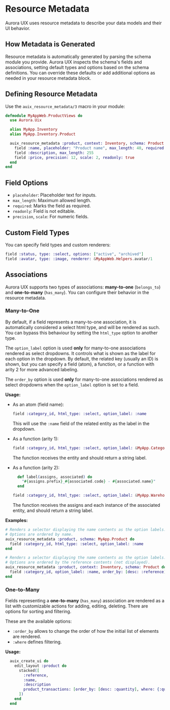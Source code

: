 # Resource Metadata

Aurora UIX uses resource metadata to describe your data models and their UI behavior.

## How Metadata is Generated

Resource metadata is automatically generated by parsing the schema module you provide. Aurora UIX inspects the schema's fields and associations, setting default types and options based on the schema definitions. You can override these defaults or add additional options as needed in your resource metadata block.

## Defining Resource Metadata

Use the `auix_resource_metadata/3` macro in your module:

```elixir
defmodule MyAppWeb.ProductViews do
  use Aurora.Uix

  alias MyApp.Inventory
  alias MyApp.Inventory.Product

  auix_resource_metadata :product, context: Inventory, schema: Product do
    field :name, placeholder: "Product name", max_length: 40, required: true
    field :description, max_length: 255
    field :price, precision: 12, scale: 2, readonly: true
  end
end
```

## Field Options

- `placeholder`: Placeholder text for inputs.
- `max_length`: Maximum allowed length.
- `required`: Marks the field as required.
- `readonly`: Field is not editable.
- `precision`, `scale`: For numeric fields.

## Custom Field Types

You can specify field types and custom renderers:

```elixir
field :status, type: :select, options: ["active", "archived"]
field :avatar, type: :image, renderer: &MyAppWeb.Helpers.avatar/1
```

## Associations

Aurora UIX supports two types of associations: **many-to-one** (`belongs_to`) and **one-to-many** (`has_many`). You can configure their behavior in the resource metadata.

### Many-to-One

By default, if a field represents a many-to-one association, it is automatically considered a select html type, and will 
be rendered as such. You can bypass this behaviour by setting the `html_type` option to another type.

The `option_label` option is used **only** for many-to-one associations rendered as select dropdowns. It controls what is shown as the label for each option in the dropdown. By default, the related key (usually an ID) is shown, but you can specify a field (atom), a function, or a function with arity 2 for more advanced labeling.

The `order_by` option is used **only** for many-to-one associations rendered as select dropdowns when the `option_label` option is set to a field.

**Usage:**

- As an atom (field name):
  ```elixir
  field :category_id, html_type: :select, option_label: :name
  ```
  This will use the `:name` field of the related entity as the label in the dropdown.

- As a function (arity 1):
  ```elixir
  field :category_id, html_type: :select, option_label: &MyApp.Category.label/1
  ```
  The function receives the entity and should return a string label.

- As a function (arity 2):
  ```elixir
    def label(assigns, associated) do
      "#{assigns.prefix}_#{associated.code} - #{associated.name}"
    end  
  ```
  ```elixir
  field :category_id, html_type: :select, option_label: &MyApp.Warehouse.label/2
  ```
  The function receives the assigns and each instance of the associated entity, and should return a string label.

**Examples:**

```elixir
# Renders a selector displaying the name contents as the option labels.
# Options are ordered by name.
auix_resource_metadata :product, schema: MyApp.Product do
  field :category_id, html_type: :select, option_label: :name
end
```
```elixir
# Renders a selector displaying the name contents as the option labels.
# Options are ordered by the reference contents (not displayed).
auix_resource_metadata :product, context: Inventory, schema: Product do
  field :category_id, option_label: :name, order_by: [desc: :reference]
end
```

### One-to-Many

Fields representing a **one-to-many** (`has_many`) association are rendered as a list with 
customizable actions for adding, editing, deleting. There are options for sorting and filtering.

These are the available options:
- `:order_by` allows to change the order of how the initial list of elements are rendered.
- `:where` defines filtering.

**Usage:**
```elixir
  auix_create_ui do
    edit_layout :product do
      stacked([
        :reference,
        :name,
        :description
        product_transactions: [order_by: [desc: :quantity], where: {:quantity, :between, 8, 16}]
      ])
    end
  end
```





